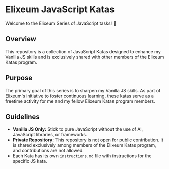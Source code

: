 # Elixeum JavaScript Katas
Welcome to the Elixeum Series of JavaScript tasks! 🚀

## Overview
This repository is a collection of JavaScript Katas designed to enhance my Vanilla JS skills and is exclusively shared with other members of the Elixeum Katas program.

## Purpose
The primary goal of this series is to sharpen my Vanilla JS skills. As part of Elixeum's initiative to foster continuous learning, these katas serve as a freetime activity for me and my fellow Elixeum Katas program members.

## Guidelines
- **Vanilla JS Only:** Stick to pure JavaScript without the use of AI, JavaScript libraries, or frameworks.
- **Private Repository:** This repository is not open for public contribution. It is shared exclusively among members of the Elixeum Katas program, and contributions are not allowed.
- Each Kata has its own ```instructions.md``` file with instructions for the specific JS kata.
